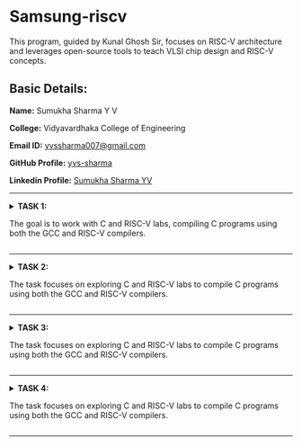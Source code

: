# Samsung-riscv
This program, guided by Kunal Ghosh Sir, focuses on RISC-V architecture and leverages open-source tools to teach VLSI chip design and RISC-V concepts.

## Basic Details:

**Name:** Sumukha Sharma Y V

**College:** Vidyavardhaka College of Engineering

**Email ID:** yvssharma007@gmail.com

**GitHub Profile:** [yvs-sharma](https://github.com/yvs-sharma)

**Linkedin Profile:** [Sumukha Sharma YV](https://www.linkedin.com/in/sumukha-sharma-yv-71213925a)

----------------------------------------------------------------------------------------------------------------------------

<details>
<summary><b>TASK 1:</b> 
  
The goal is to work with C and RISC-V labs, compiling C programs using both the GCC and RISC-V compilers.</summary>

### C Lab

First, create a file in your preferred directory using a basic editor like Leafpad. Write a program that calculates the sum of numbers from 1 to n, then save and close the editor. Next, compile the file using GCC. After compilation, run the program to view the output.

 C Code to calculate 1 to n numbers
```
#include<stdio.h>
int main()
{
  int i, sum=0, n=90;
  for(i=0;i<=n;++i)
    {
      sum+=i;
    }
  printf("Sum of numbers from 1 to %d is %d\n",n,sum);
  return 0;
}
```

The commands used are
```
gcc sum.c
./a.out

```

![image](https://github.com/user-attachments/assets/1a105a81-3e54-4135-921b-540f58007c90)

### RISC-V lab

It involves viewing the code with the cat command to ensure it’s correct.

```
cat sum.c

```
Next, compile it using the RISC-V GCC compiler.

```
riscv64-unknown-elf-gcc -O1 -mabi=lp64 -march=rv64i -o sum.o sum.c
riscv64-unknown-elf-gcc -Ofast -mabi=lp64 -march=rv64i -o sum.o sum.c
```
![image](https://github.com/user-attachments/assets/732013ca-7b48-4408-ac36-01ef83bfc12b)

After compiling, use

```
riscv64-unknown-elf-objdump -d sum.o

```
to disassemble the code and examine its assembly language version. This provides a closer look at how the program works at the hardware level.

The Assembly language code is displayed.

Using O1
![image](https://github.com/user-attachments/assets/955d5f39-b1ea-4c34-9027-b7aa30410faa)

Using Ofast
![image](https://github.com/user-attachments/assets/4efc08b1-1f7f-4752-87dd-4f852f58bef6)

GCC optimization levels help enhance code performance and reduce size to different extents.

-O0: No optimization is applied, making it ideal for debugging.

-O1: Introduces basic optimizations, improving speed and reducing size without significantly increasing compilation time, offering a good balance.

-Ofast: Focuses purely on speed, disregarding strict standard compliance. It's great for performance-intensive tasks but requires careful testing to prevent unexpected behavior.

Since higher optimization levels can make debugging harder or impact precision in sensitive calculations, thorough testing is essential.

### Description of the commands used while execution:

**C Lab**

-leafpad – A simple and lightweight text editor for Linux.

-gcc – Compiles the program to create an executable file.

./a.out – Executes the compiled program.

cd – Switches the working directory in the command-line interface.

**RISC-V Lab**

-march=rv64i – Defines the target architecture for RISC-V, where rv64i represents a 64-bit processor with a base integer instruction set.

-O1 – Enables basic GCC optimizations that enhance performance without greatly increasing compilation time.

-mabi=lp64 – Specifies the Application Binary Interface (ABI) for RISC-V, using 64-bit long integers and pointers.

-Ofast – A high-performance optimization flag in GCC that prioritizes speed over strict standard compliance.

riscv-objdump – A tool that disassembles RISC-V binaries, aiding in debugging and understanding compiled code.

</details>

----------------------------------------------------------------------------------------------------------------------------

<details>
<summary><b>TASK 2:</b> 
  
The task focuses on exploring C and RISC-V labs to compile C programs using both the GCC and RISC-V compilers.</summary>

### C Lab

We start by creating a file in the chosen directory using a simple editor like Leafpad. After writing the program to calculate the sum of numbers from 1 to n, save the file, close the editor, and compile it using GCC. Once compiled, you can run the program to see the output.

 C Code to calculate 1 to n numbers
```
#include<stdio.h>
int main()
{
  int i, sum=0, n=90;
  for(i=0;i<=n;++i)
    {
      sum+=i;
    }
  printf("Sum of numbers from 1 to %d is %d\n",n,sum);
  return 0;
}
```

The commands used are
```
gcc sum.c
./a.out

```

![image](https://github.com/user-attachments/assets/1a105a81-3e54-4135-921b-540f58007c90)

### RISC-V lab

It involves viewing the code with the cat command to ensure it’s correct.

```
cat sum.c

```
Next, compile it using the RISC-V GCC compiler.

```
riscv64-unknown-elf-gcc -O1 -mabi=lp64 -march=rv64i -o sum.o sum.c
riscv64-unknown-elf-gcc -Ofast -mabi=lp64 -march=rv64i -o sum.o sum.c
```
![image](https://github.com/user-attachments/assets/732013ca-7b48-4408-ac36-01ef83bfc12b)

After compiling, use

```
riscv64-unknown-elf-objdump -d sum.o

```
to disassemble the code and examine its assembly language version. This provides a closer look at how the program works at the hardware level.

The Assembly language code is displayed.

Using O1
![image](https://github.com/user-attachments/assets/955d5f39-b1ea-4c34-9027-b7aa30410faa)

Using Ofast
![image](https://github.com/user-attachments/assets/4efc08b1-1f7f-4752-87dd-4f852f58bef6)

Optimization levels in GCC improve code performance and size to varying degrees. -O0 applies no optimization, suitable for debugging. -O1 offers basic optimizations, making code faster and smaller without significantly increasing compilation time, striking a balance between performance and simplicity. -Ofast prioritizes speed over strict compliance with standards, ideal for performance-critical tasks but requires thorough testing to avoid unexpected issues. Testing is crucial, as higher optimizations may complicate debugging or affect precision in critical calculations.

### Description of the commands used while execution:

**C lab**

1. cd: Changes the current working directory in a command-line interface.
2. leafpad: A simple and lightweight graphical text editor for Linux systems.
3. gcc: Performs the compilation step to build a program.
4. ./a.out: It will execute the file that was created with the compile.

**RISC-V lab**

1. -mabi=lp64: Specifies the ABI (Application Binary Interface) for RISC-V, indicating the use of the LP64 model, which uses 64-bit long integers and pointers.
2. -march=rv64i: Specifies the target architecture for RISC-V. rv64i indicates a 64-bit RISC-V processor using the base integer instruction set (I).
3. riscv-objdump: A tool that displays assembly instructions from a compiled RISC-V binary file. It helps in debugging and understanding compiled code.
4. -Ofast: An aggressive optimization level in GCC that prioritizes performance over strict standards compliance. It enables high-speed optimizations, but some may deviate from strict IEEE or ISO standards.
5. -O1: Enables basic optimizations in GCC that improve performance without significantly increasing compilation time.
</details>

----------------------------------------------------------------------------------------------------------------------------

<details>
<summary><b>TASK 3:</b> 
  
The task focuses on exploring C and RISC-V labs to compile C programs using both the GCC and RISC-V compilers.</summary>

### C Lab

We start by creating a file in the chosen directory using a simple editor like Leafpad. After writing the program to calculate the sum of numbers from 1 to n, save the file, close the editor, and compile it using GCC. Once compiled, you can run the program to see the output.

 C Code to calculate 1 to n numbers
```
#include<stdio.h>
int main()
{
  int i, sum=0, n=90;
  for(i=0;i<=n;++i)
    {
      sum+=i;
    }
  printf("Sum of numbers from 1 to %d is %d\n",n,sum);
  return 0;
}
```

The commands used are
```
gcc sum.c
./a.out

```

![image](https://github.com/user-attachments/assets/1a105a81-3e54-4135-921b-540f58007c90)

### RISC-V lab

It involves viewing the code with the cat command to ensure it’s correct.

```
cat sum.c

```
Next, compile it using the RISC-V GCC compiler.

```
riscv64-unknown-elf-gcc -O1 -mabi=lp64 -march=rv64i -o sum.o sum.c
riscv64-unknown-elf-gcc -Ofast -mabi=lp64 -march=rv64i -o sum.o sum.c
```
![image](https://github.com/user-attachments/assets/732013ca-7b48-4408-ac36-01ef83bfc12b)

After compiling, use

```
riscv64-unknown-elf-objdump -d sum.o

```
to disassemble the code and examine its assembly language version. This provides a closer look at how the program works at the hardware level.

The Assembly language code is displayed.

Using O1
![image](https://github.com/user-attachments/assets/955d5f39-b1ea-4c34-9027-b7aa30410faa)

Using Ofast
![image](https://github.com/user-attachments/assets/4efc08b1-1f7f-4752-87dd-4f852f58bef6)

Optimization levels in GCC improve code performance and size to varying degrees. -O0 applies no optimization, suitable for debugging. -O1 offers basic optimizations, making code faster and smaller without significantly increasing compilation time, striking a balance between performance and simplicity. -Ofast prioritizes speed over strict compliance with standards, ideal for performance-critical tasks but requires thorough testing to avoid unexpected issues. Testing is crucial, as higher optimizations may complicate debugging or affect precision in critical calculations.

### Description of the commands used while execution:

**C lab**

1. cd: Changes the current working directory in a command-line interface.
2. leafpad: A simple and lightweight graphical text editor for Linux systems.
3. gcc: Performs the compilation step to build a program.
4. ./a.out: It will execute the file that was created with the compile.

**RISC-V lab**

1. -mabi=lp64: Specifies the ABI (Application Binary Interface) for RISC-V, indicating the use of the LP64 model, which uses 64-bit long integers and pointers.
2. -march=rv64i: Specifies the target architecture for RISC-V. rv64i indicates a 64-bit RISC-V processor using the base integer instruction set (I).
3. riscv-objdump: A tool that displays assembly instructions from a compiled RISC-V binary file. It helps in debugging and understanding compiled code.
4. -Ofast: An aggressive optimization level in GCC that prioritizes performance over strict standards compliance. It enables high-speed optimizations, but some may deviate from strict IEEE or ISO standards.
5. -O1: Enables basic optimizations in GCC that improve performance without significantly increasing compilation time.
</details>

----------------------------------------------------------------------------------------------------------------------------

<details>
<summary><b>TASK 4:</b> 
  
The task focuses on exploring C and RISC-V labs to compile C programs using both the GCC and RISC-V compilers.</summary>

### C Lab

We start by creating a file in the chosen directory using a simple editor like Leafpad. After writing the program to calculate the sum of numbers from 1 to n, save the file, close the editor, and compile it using GCC. Once compiled, you can run the program to see the output.

 C Code to calculate 1 to n numbers
```
#include<stdio.h>
int main()
{
  int i, sum=0, n=90;
  for(i=0;i<=n;++i)
    {
      sum+=i;
    }
  printf("Sum of numbers from 1 to %d is %d\n",n,sum);
  return 0;
}
```

The commands used are
```
gcc sum.c
./a.out

```

![image](https://github.com/user-attachments/assets/1a105a81-3e54-4135-921b-540f58007c90)

### RISC-V lab

It involves viewing the code with the cat command to ensure it’s correct.

```
cat sum.c

```
Next, compile it using the RISC-V GCC compiler.

```
riscv64-unknown-elf-gcc -O1 -mabi=lp64 -march=rv64i -o sum.o sum.c
riscv64-unknown-elf-gcc -Ofast -mabi=lp64 -march=rv64i -o sum.o sum.c
```
![image](https://github.com/user-attachments/assets/732013ca-7b48-4408-ac36-01ef83bfc12b)

After compiling, use

```
riscv64-unknown-elf-objdump -d sum.o

```
to disassemble the code and examine its assembly language version. This provides a closer look at how the program works at the hardware level.

The Assembly language code is displayed.

Using O1
![image](https://github.com/user-attachments/assets/955d5f39-b1ea-4c34-9027-b7aa30410faa)

Using Ofast
![image](https://github.com/user-attachments/assets/4efc08b1-1f7f-4752-87dd-4f852f58bef6)

Optimization levels in GCC improve code performance and size to varying degrees. -O0 applies no optimization, suitable for debugging. -O1 offers basic optimizations, making code faster and smaller without significantly increasing compilation time, striking a balance between performance and simplicity. -Ofast prioritizes speed over strict compliance with standards, ideal for performance-critical tasks but requires thorough testing to avoid unexpected issues. Testing is crucial, as higher optimizations may complicate debugging or affect precision in critical calculations.

### Description of the commands used while execution:

**C lab**

1. cd: Changes the current working directory in a command-line interface.
2. leafpad: A simple and lightweight graphical text editor for Linux systems.
3. gcc: Performs the compilation step to build a program.
4. ./a.out: It will execute the file that was created with the compile.

**RISC-V lab**

1. -mabi=lp64: Specifies the ABI (Application Binary Interface) for RISC-V, indicating the use of the LP64 model, which uses 64-bit long integers and pointers.
2. -march=rv64i: Specifies the target architecture for RISC-V. rv64i indicates a 64-bit RISC-V processor using the base integer instruction set (I).
3. riscv-objdump: A tool that displays assembly instructions from a compiled RISC-V binary file. It helps in debugging and understanding compiled code.
4. -Ofast: An aggressive optimization level in GCC that prioritizes performance over strict standards compliance. It enables high-speed optimizations, but some may deviate from strict IEEE or ISO standards.
5. -O1: Enables basic optimizations in GCC that improve performance without significantly increasing compilation time.
</details>

----------------------------------------------------------------------------------------------------------------------------





